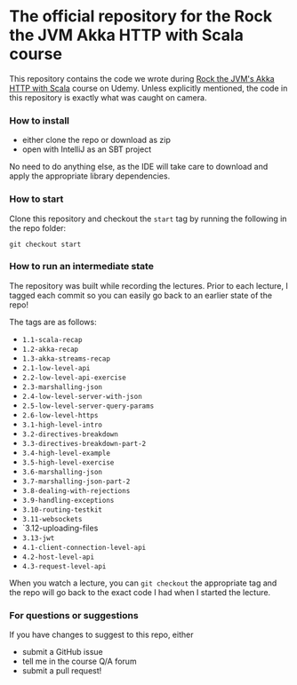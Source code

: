 # The official repository for the Rock the JVM Akka HTTP with Scala course

This repository contains the code we wrote during  [Rock the JVM's Akka HTTP with Scala](https://www.udemy.com/akka-http) course on Udemy. Unless explicitly mentioned, the code in this repository is exactly what was caught on camera.

### How to install
- either clone the repo or download as zip
- open with IntelliJ as an SBT project

No need to do anything else, as the IDE will take care to download and apply the appropriate library dependencies.

### How to start

Clone this repository and checkout the `start` tag by running the following in the repo folder:

```
git checkout start
```

### How to run an intermediate state

The repository was built while recording the lectures. Prior to each lecture, I tagged each commit so you can easily go back to an earlier state of the repo!

The tags are as follows:

* `1.1-scala-recap`
* `1.2-akka-recap`
* `1.3-akka-streams-recap`
* `2.1-low-level-api`
* `2.2-low-level-api-exercise`
* `2.3-marshalling-json`
* `2.4-low-level-server-with-json`
* `2.5-low-level-server-query-params`
* `2.6-low-level-https`
* `3.1-high-level-intro`
* `3.2-directives-breakdown`
* `3.3-directives-breakdown-part-2`
* `3.4-high-level-example`
* `3.5-high-level-exercise`
* `3.6-marshalling-json`
* `3.7-marshalling-json-part-2`
* `3.8-dealing-with-rejections`
* `3.9-handling-exceptions`
* `3.10-routing-testkit`
* `3.11-websockets`
* `3.12-uploading-files
* `3.13-jwt`
* `4.1-client-connection-level-api`
* `4.2-host-level-api`
* `4.3-request-level-api`

When you watch a lecture, you can `git checkout` the appropriate tag and the repo will go back to the exact code I had when I started the lecture.

### For questions or suggestions

If you have changes to suggest to this repo, either
- submit a GitHub issue
- tell me in the course Q/A forum
- submit a pull request!
